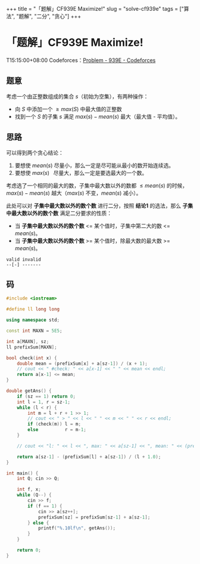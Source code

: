 +++
title = "「题解」CF939E Maximize!"
slug = "solve-cf939e"
tags = ["算法", "题解", "二分", "贪心"]
+++

# 「题解」CF939E Maximize!

T15:15:00+08:00
Codeforces：[Problem - 939E - Codeforces](https://codeforces.com/problemset/problem/939/E)

## 题意

考虑一个由正整数组成的集合 $s$（初始为空集），有两种操作：

- 向 $S$ 中添加一个 $\geq max(S)$ 中最大值的正整数
- 找到一个 $S$ 的子集 $s$ 满足 $max(s) - mean(s)$ 最大（最大值 - 平均值）。

## 思路

可以得到两个贪心结论：

1. 要想使 $mean(s)$ 尽量小，那么一定是尽可能从最小的数开始连续选。
2. 要想使 $max(s)\;\;$ 尽量大，那么一定是要选最大的一个数。

考虑选了一个相同的最大的数，子集中最大数以外的数都 $\leq mean(s)$ 的时候，$max(s) - mean(s)$ 越大（$max(s)$ 不变，$mean(s)$ 减小）。

此处可以对 **子集中最大数以外的数个数** 进行二分，按照 **结论1** 的选法，那么 **子集中最大数以外的数个数** 满足二分要求的性质：

- 当 **子集中最大数以外的数个数** <= 某个值时，子集中第二大的数 <= $mean(s)$。
- 当 **子集中最大数以外的数个数** >= 某个值时，除最大数的最大数 >= $mean(s)$。

```
valid invalid
--[-] -------
```

## 码

```cpp
#include <iostream>

#define ll long long

using namespace std;

const int MAXN = 5E5;

int a[MAXN], sz;
ll prefixSum[MAXN];

bool check(int x) {
    double mean = (prefixSum[x] + a[sz-1]) / (x + 1);
    // cout << " #check: " << a[x-1] << " " << mean << endl;
    return a[x-1] <= mean;
}

double getAns() {
    if (sz == 1) return 0;
    int l = 1, r = sz-1;
    while (l < r) {
        int m = l + r + 1 >> 1;
        // cout << " > " << l << " " << m << " " << r << endl;
        if (check(m)) l = m;
        else          r = m-1;
    }

    // cout << "l: " << l << ", max: " << a[sz-1] << ", mean: " << (prefixSum[l] + a[sz-1]) / (l + 1.0) << endl;

    return a[sz-1] - (prefixSum[l] + a[sz-1]) / (l + 1.0);
}

int main() {
    int Q; cin >> Q;

    int f, x;
    while (Q--) {
        cin >> f;
        if (f == 1) {
            cin >> a[sz++];
            prefixSum[sz] = prefixSum[sz-1] + a[sz-1];
        } else {
            printf("%.10lf\n", getAns());
        }
    }

    return 0;
}

```